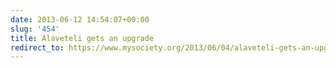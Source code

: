 ```yaml
---
date: 2013-06-12 14:54:07+00:00
slug: '454'
title: Alaveteli gets an upgrade
redirect_to: https://www.mysociety.org/2013/06/04/alaveteli-gets-an-upgrade/
---
```

